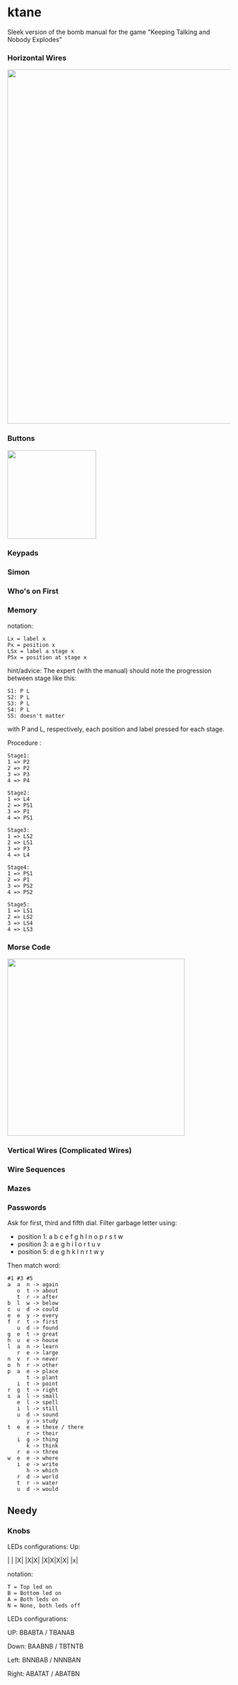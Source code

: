 # ktane
Sleek version of the bomb manual for the game "Keeping Talking and Nobody Explodes"

### Horizontal Wires

<img src="img/horizontal.wires.svg?sanitize=true" width="800">

### Buttons

<img src="img/buttons.svg?sanitize=true" width="200">

### Keypads

### Simon

### Who's on First

### Memory
notation:
```
Lx = label x
Px = position x
LSx = label a stage x
PSx = position at stage x
```
hint/advice:
The expert (with the manual) should note the progression between stage like this:
```
S1: P L
S2: P L
S3: P L
S4: P L
S5: doesn't matter
```
with P and L, respectively, each position and label pressed for each stage.

Procedure :
```
Stage1:
1 => P2
2 => P2
3 => P3
4 => P4

Stage2:
1 => L4
2 => PS1
3 => P1
4 => PS1

Stage3:
1 => LS2
2 => LS1
3 => P3
4 => L4

Stage4:
1 => PS1
2 => P1
3 => PS2
4 => PS2

Stage5:
1 => LS1
2 => LS2
3 => LS4
4 => LS3
```

### Morse Code

<img src="img/morse.svg?sanitize=true" width="400">

### Vertical Wires (Complicated Wires)

### Wire Sequences

### Mazes

### Passwords

Ask for first, third and fifth dial.
Filter garbage letter using:

* position 1: a b c e f g h l n o p r s t w
* position 3: a e g h i l o r t u v
* position 5: d e g h k l n r t w y

Then match word:

```
#1 #3 #5
a  a  n -> again
   o  t -> about
   t  r -> after
b  l  w -> below
c  u  d -> could
e  e  y -> every
f  r  t -> first
   u  d -> found
g  e  t -> great
h  u  e -> house
l  a  n -> learn
   r  e -> large
n  v  r -> never
o  h  r -> other
p  a  e -> place
      t -> plant
   i  t -> point
r  g  t -> right
s  a  l -> small
   e  l -> spell
   i  l -> still
   u  d -> sound
      y -> study
t  e  e -> these / there
      r -> their
   i  g -> thing
      k -> think
   r  e -> three
w  e  e -> where
   i  e -> write
      h -> which
   r  d -> world
   t  r -> water
   u  d -> would
```

## Needy
### Knobs
LEDs configurations:
Up:

| | |X| |X|X|
|X|X|X|X| |x|

notation:
```
T = Top led on
B = Bottom led on
A = Both leds on
N = None, both leds off
```
LEDs configurations:

UP:
BBABTA / TBANAB

Down:
BAABNB / TBTNTB

Left:
BNNBAB / NNNBAN

Right:
ABATAT / ABATBN
